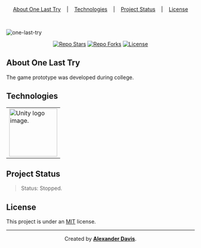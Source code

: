 <p align="center">
  <a href="#about-one-last-try">About One Last Try</a>
  &nbsp;&nbsp;&nbsp;|&nbsp;&nbsp;&nbsp;
  <a href="#technologies">Technologies</a>
  &nbsp;&nbsp;&nbsp;|&nbsp;&nbsp;&nbsp;
  <a href="#project-status">Project Status</a>
  &nbsp;&nbsp;&nbsp;|&nbsp;&nbsp;&nbsp;
  <a href="#license">License</a>
</p>

</br>

![one-last-try](https://user-images.githubusercontent.com/72872854/214962598-d1a079d3-ffd2-4f2f-96a1-619bcafb475b.gif)

<p align="center">
  <a href="https://img.shields.io/github/stars/shunny2/one-last-try"><img src="https://img.shields.io/github/stars/shunny2/one-last-try" alt="Repo Stars"/></a>
  <a href="https://img.shields.io/github/forks/shunny2/one-last-try"><img src="https://img.shields.io/github/forks/shunny2/one-last-try" alt="Repo Forks"/></a>
  <a href="https://img.shields.io/github/license/shunny2/one-last-try"><img src="https://img.shields.io/github/license/shunny2/one-last-try" alt="License"/></a>
</p>

## About One Last Try

The game prototype was developed during college.

## Technologies

<table>
  <thead>
  </thead>
  <tbody>
    <td>
      <a href="https://unity.com/" title="Unity"><img width="128" height="128" src="https://www.vectorlogo.zone/logos/unity3d/unity3d-icon.svg" alt="Unity logo image." /></a>
    </td>
  </tbody>
</table>

## Project Status

> Status: Stopped.

## License

This project is under an [MIT](https://opensource.org/licenses/MIT) license.

<hr></hr>

<p align="center">Created by <a href="https://github.com/shunny2"><b>Alexander Davis</b></a>.<p>
